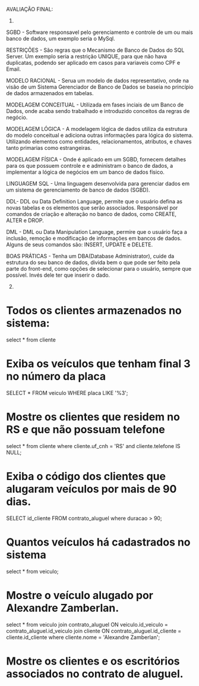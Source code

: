 AVALIAÇÃO FINAL:

1)
SGBD - Software responsavel pelo gerenciamento e controle de um ou mais banco de dados, um exemplo seria o MySql.

RESTRIÇÕES - São regras que o Mecanismo de Banco de Dados do SQL Server. Um exemplo seria a restrição UNIQUE, para que não hava duplicatas, podendo ser aplicado em casos para variaveis como CPF e Email. 

MODELO RACIONAL - Serua um modelo de dados representativo, onde na visão de um Sistema Gerenciador de Banco de Dados se baseia no princípio de dados armazenados em tabelas.

MODELAGEM CONCEITUAL - Utilizada em fases inciais de um Banco de Dados, onde acaba sendo trabalhado e introduzido conceitos da regras de negócio.

MODELAGEM LÓGICA - A modelagem lógica de dados utiliza da estrutura do modelo conceitual e adiciona outras informações para lógica do sistema. Utilizando elementos como entidades, relacionamentos, atributos, e chaves tanto primarias como estrangeiras. 

MODELAGEM FÍSICA - Onde é aplicado em um SGBD, fornecem detalhes para os que possuem controle e e administram o banco de dados, a implementar a lógica de negócios em um banco de dados físico.

LINGUAGEM SQL - Uma linguagem desenvolvida para gerenciar dados  em um sistema de gerenciamento de banco de dados (SGBD).

DDL- DDL ou Data Definition Language, permite que o usuário defina as novas tabelas e os elementos que serão associados. Responsável por comandos de criação e alteração no banco de dados, como CREATE, ALTER e DROP.

DML - DML ou Data Manipulation Language, permire que o usuário faça a inclusão, remoção e modificação de informações em bancos de dados. Alguns de seus comandos são: INSERT, UPDATE e DELETE.

BOAS PRÁTICAS - Tenha um DBA(Database Administrator), cuide da estrutura do seu banco de dados, divida bem o que pode ser feito pela parte do front-end, como opções de selecionar para o usuário, sempre que possível. Invés dele ter que inserir o dado.

2)
# Todos os clientes armazenados no sistema:
select *
from cliente

# Exiba os veículos que tenham final 3 no número da placa
SELECT * 
FROM veiculo 
WHERE placa LIKE '%3';

# Mostre os clientes que residem no RS e que não possuam telefone
select *
from cliente
where cliente.uf_cnh = 'RS' and cliente.telefone IS NULL;

# Exiba o código dos clientes que alugaram veículos por mais de 90 dias.
SELECT id_cliente 
FROM contrato_aluguel 
where duracao > 90;

# Quantos veículos há cadastrados no sistema
select * 
from veiculo;

# Mostre o veículo alugado por Alexandre Zamberlan.
select * 
from veiculo
join contrato_aluguel ON veiculo.id_veiculo = contrato_aluguel.id_veiculo
join cliente ON contrato_aluguel.id_cliente = cliente.id_cliente
where cliente.nome = 'Alexandre Zamberlan';

# Mostre os clientes e os escritórios associados no contrato de aluguel.
